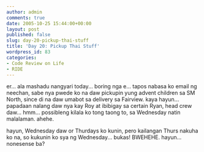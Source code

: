 ```yaml
---
author: admin
comments: true
date: 2005-10-25 15:44:00+00:00
layout: post
published: false
slug: day-20-pickup-thai-stuff
title: 'Day 20: Pickup Thai Stuff'
wordpress_id: 83
categories:
- Code Review on Life
- RIDE
---
```


er... ala mashadu nangyari today... boring nga e... tapos nabasa ko email ng neechan, sabe nya pwede ko na daw pickupin yung advent children sa SM North, since di na daw umabot sa delivery sa Fairview. kaya hayun... papadaan nalang daw nya kay Roy at ibibigay sa certain Ryan, head crew daw... hmm... possibleng kilala ko tong taong to, sa Wednesday natin malalaman. ahehe.

hayun, Wednesday daw or Thurdays ko kunin, pero kailangan Thurs nakuha ko na, so kukunin ko sya ng Wednesday... bukas! BWEHEHE. hayun... nonesense ba?
